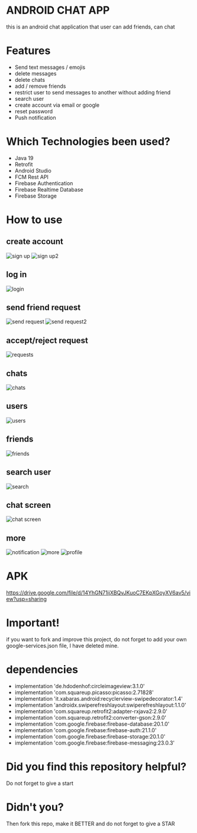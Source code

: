 # ANDROID CHAT APP
this is an android chat application that user can add friends, can chat

# Features
- Send text messages / emojis 
- delete messages 
- delete chats
- add / remove friends
- restrict user to send messages to another without adding friend
- search user
- create account via email or google
- reset password
- Push notification

# Which Technologies been used?
- Java 19
- Retrofit
- Android Studio
- FCM Rest API
- Firebase Authentication
- Firebase Realtime Database
- Firebase Storage

# How to use
## create account
![sign up](https://user-images.githubusercontent.com/96844411/224481235-e3e429a0-02a4-4e73-b9ae-bc4356b3d2c2.PNG)
![sign up2](https://user-images.githubusercontent.com/96844411/224481244-83e3fd4f-27f3-4483-9d91-5c73a0493520.PNG)
## log in
![login](https://user-images.githubusercontent.com/96844411/224481314-35b09cf4-1a3c-4420-93b1-43e0b80e3d5a.PNG)
## send friend request
![send request](https://user-images.githubusercontent.com/96844411/224481640-4457d020-299b-4c40-bdd1-94909dbb35e3.png)
![send request2](https://user-images.githubusercontent.com/96844411/224481647-f0a25ef5-9ec6-473b-ad4c-1dbd2a4fd771.png)

## accept/reject request
![requests](https://user-images.githubusercontent.com/96844411/224481397-3ef27cfd-5d58-4751-8212-5c20ac72602c.PNG)
## chats
![chats](https://user-images.githubusercontent.com/96844411/224481424-17dc6a06-20cf-433e-ae24-1c9b37704962.PNG)
## users
![users](https://user-images.githubusercontent.com/96844411/224481429-ac263de9-3070-4b3d-bcff-ebfe6ffdef56.PNG)
## friends
![friends](https://user-images.githubusercontent.com/96844411/224481727-054ebdbb-8c90-44c0-b6af-696ef7d5cad1.PNG)

## search user
![search](https://user-images.githubusercontent.com/96844411/224481795-2441feba-69cd-42cf-92fc-26e3e2ea9bf0.PNG)

## chat screen
![chat screen](https://user-images.githubusercontent.com/96844411/224481759-fecbd91c-b464-4508-87b2-54c521982179.png)

## more
![notification](https://user-images.githubusercontent.com/96844411/224481693-c150a239-db13-4e96-8648-63a5abd864a9.PNG)
![more](https://user-images.githubusercontent.com/96844411/224481695-91676065-fdc0-4dec-9f9d-d1b4f29d99c0.PNG)
![profile](https://user-images.githubusercontent.com/96844411/224481699-4037f6f7-0412-41df-92a3-d2364f9eb641.PNG)

# APK
https://drive.google.com/file/d/14YhGN71ijXBQvJKuoC7EKpXGoyXV6av5/view?usp=sharing

# Important!
if you want to fork and improve this project, do not forget to add your own google-services.json file, I have deleted mine.

# dependencies
- implementation 'de.hdodenhof:circleimageview:3.1.0'
- implementation 'com.squareup.picasso:picasso:2.71828'
- implementation 'it.xabaras.android:recyclerview-swipedecorator:1.4'
- implementation 'androidx.swiperefreshlayout:swiperefreshlayout:1.1.0'
- implementation 'com.squareup.retrofit2:adapter-rxjava2:2.9.0'
- implementation 'com.squareup.retrofit2:converter-gson:2.9.0'
- implementation 'com.google.firebase:firebase-database:20.1.0'
- implementation 'com.google.firebase:firebase-auth:21.1.0'
- implementation 'com.google.firebase:firebase-storage:20.1.0'
- implementation 'com.google.firebase:firebase-messaging:23.0.3'
    

# Did you find this repository helpful?
Do not forget to give a start

# Didn't you?
Then fork this repo, make it BETTER and do not forget to give a STAR
